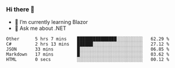 ### Hi there 👋

- 🌱 I’m currently learning Blazor
- 💬 Ask me about .NET

<!--START_SECTION:waka-->
```text
Other      5 hrs 7 mins    ███████████████░░░░░░░░░░   62.29 % 
C#         2 hrs 13 mins   ██████░░░░░░░░░░░░░░░░░░░   27.12 % 
JSON       33 mins         █░░░░░░░░░░░░░░░░░░░░░░░░   06.85 % 
Markdown   17 mins         █░░░░░░░░░░░░░░░░░░░░░░░░   03.62 % 
HTML       0 secs          ░░░░░░░░░░░░░░░░░░░░░░░░░   00.12 %
```
<!--END_SECTION:waka-->